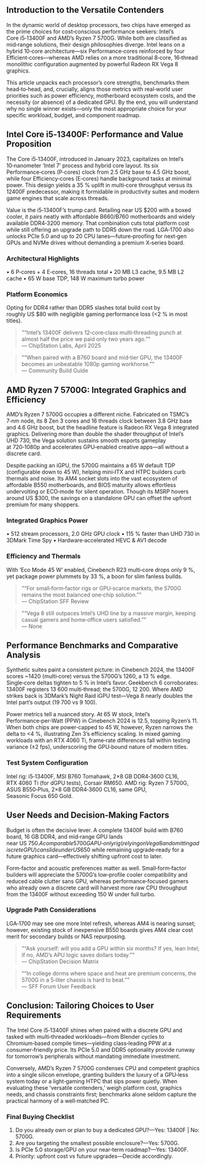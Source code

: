 ## Introduction to the Versatile Contenders

In the dynamic world of desktop processors, two chips have emerged as the prime choices for cost‑conscious performance seekers: Intel’s Core i5‑13400F and AMD’s Ryzen 7 5700G. While both are classified as mid‑range solutions, their design philosophies diverge. Intel leans on a hybrid 10‑core architecture—six Performance‑cores reinforced by four Efficient‑cores—whereas AMD relies on a more traditional 8‑core, 16‑thread monolithic configuration augmented by powerful Radeon RX Vega 8 graphics.

This article unpacks each processor’s core strengths, benchmarks them head‑to‑head, and, crucially, aligns those metrics with real‑world user priorities such as power efficiency, motherboard ecosystem costs, and the necessity (or absence) of a dedicated GPU. By the end, you will understand why no single winner exists—only the most appropriate choice for your specific workload, budget, and component roadmap.

## Intel Core i5‑13400F: Performance and Value Proposition

The Core i5‑13400F, introduced in January 2023, capitalizes on Intel’s 10‑nanometer ‘Intel 7’ process and hybrid core layout. Its six Performance‑cores (P‑cores) clock from 2.5 GHz base to 4.5 GHz boost, while four Efficiency‑cores (E‑cores) handle background tasks at minimal power. This design yields a 35 % uplift in multi‑core throughput versus its 12400F predecessor, making it formidable in productivity suites and modern game engines that scale across threads.

Value is the i5‑13400F’s trump card. Retailing near US $200 with a boxed cooler, it pairs neatly with affordable B660/B760 motherboards and widely available DDR4‑3200 memory. That combination cuts total platform cost while still offering an upgrade path to DDR5 down the road. LGA‑1700 also unlocks PCIe 5.0 and up to 20 CPU lanes—future‑proofing for next‑gen GPUs and NVMe drives without demanding a premium X‑series board.

### Architectural Highlights

• 6 P‑cores + 4 E‑cores, 16 threads total
• 20 MB L3 cache, 9.5 MB L2 cache
• 65 W base TDP, 148 W maximum turbo power

### Platform Economics

Opting for DDR4 rather than DDR5 slashes total build cost by roughly US $80 with negligible gaming performance loss (<2 % in most titles).

> "“Intel’s 13400F delivers 12‑core‑class multi‑threading punch at almost half the price we paid only two years ago.”"  
> — ChipStation Labs, April 2025

> "“When paired with a B760 board and mid‑tier GPU, the 13400F becomes an unbeatable 1080p gaming workhorse.”"  
> — Community Build Guide

## AMD Ryzen 7 5700G: Integrated Graphics and Efficiency

AMD’s Ryzen 7 5700G occupies a different niche. Fabricated on TSMC’s 7‑nm node, its 8 Zen 3 cores and 16 threads clock between 3.8 GHz base and 4.6 GHz boost, but the headline feature is Radeon RX Vega 8 integrated graphics. Delivering more than double the shader throughput of Intel’s UHD 730, the Vega solution sustains smooth esports gameplay at 720‑1080p and accelerates GPU‑enabled creative apps—all without a discrete card.

Despite packing an iGPU, the 5700G maintains a 65 W default TDP (configurable down to 45 W), helping mini‑ITX and HTPC builders curb thermals and noise. Its AM4 socket slots into the vast ecosystem of affordable B550 motherboards, and BIOS maturity allows effortless undervolting or ECO‑mode for silent operation. Though its MSRP hovers around US $300, the savings on a standalone GPU can offset the upfront premium for many shoppers.

### Integrated Graphics Power

• 512 stream processors, 2.0 GHz GPU clock
• 115 % faster than UHD 730 in 3DMark Time Spy
• Hardware‑accelerated HEVC & AV1 decode

### Efficiency and Thermals

With ‘Eco Mode 45 W’ enabled, Cinebench R23 multi‑core drops only 9 %, yet package power plummets by 33 %, a boon for slim fanless builds.

> "“For small‑form‑factor rigs or GPU‑scarce markets, the 5700G remains the most balanced one‑chip solution.”"  
> — ChipStation SFF Review

> "“Vega 8 still outpaces Intel’s UHD line by a massive margin, keeping casual gamers and home‑office users satisfied.”"  
> — None

## Performance Benchmarks and Comparative Analysis

Synthetic suites paint a consistent picture: in Cinebench 2024, the 13400F scores ~1420 (multi‑core) versus the 5700G’s 1260, a 13 % edge. Single‑core deltas tighten to 5 % in Intel’s favor. Geekbench 6 corroborates: 13400F registers 13 600 multi‑thread; the 5700G, 12 200. Where AMD strikes back is 3DMark’s Night Raid iGPU test—Vega 8 nearly doubles the Intel part’s output (19 700 vs 9 100).

Power metrics tell a nuanced story. At 65 W stock, Intel’s Performance‑per‑Watt (PPW) in Cinebench 2024 is 12.5, topping Ryzen’s 11. When both chips are power‑capped to 45 W, however, Ryzen narrows the delta to <4 %, illustrating Zen 3’s efficiency scaling. In mixed gaming workloads with an RTX 4060 Ti, frame‑rate differences fall within testing variance (±2 fps), underscoring the GPU‑bound nature of modern titles.

### Test System Configuration

Intel rig: i5‑13400F, MSI B760 Tomahawk, 2×8 GB DDR4‑3600 CL16, RTX 4060 Ti (for dGPU tests), Corsair RM650.
AMD rig: Ryzen 7 5700G, ASUS B550‑Plus, 2×8 GB DDR4‑3600 CL16, same GPU, Seasonic Focus 650 Gold.

## User Needs and Decision‑Making Factors

Budget is often the decisive lever. A complete 13400F build with B760 board, 16 GB DDR4, and mid‑range GPU lands near US $750. A comparable 5700G APU‑only rig (relying on Vega 8 and omitting a discrete GPU) can slide under US $650 while remaining upgrade‑ready for a future graphics card—effectively shifting upfront cost to later.

Form‑factor and acoustic preferences matter as well. Small‑form‑factor builders will appreciate the 5700G’s low‑profile cooler compatibility and reduced cable clutter sans GPU, whereas performance‑focused gamers who already own a discrete card will harvest more raw CPU throughput from the 13400F without exceeding 150 W under full turbo.

### Upgrade Path Considerations

LGA‑1700 may see one more Intel refresh, whereas AM4 is nearing sunset; however, existing stock of inexpensive B550 boards gives AM4 clear cost merit for secondary builds or NAS repurposing.

> "“Ask yourself: will you add a GPU within six months? If yes, lean Intel; if no, AMD’s APU logic saves dollars today.”"  
> — ChipStation Decision Matrix

> "“In college dorms where space and heat are premium concerns, the 5700G in a 5‑liter chassis is hard to beat.”"  
> — SFF Forum User Feedback

## Conclusion: Tailoring Choices to User Requirements

The Intel Core i5‑13400F shines when paired with a discrete GPU and tasked with multi‑threaded workloads—from Blender cycles to Chromium‑based compile times—yielding class‑leading PPW at a consumer‑friendly price. Its PCIe 5.0 and DDR5 optionality provide runway for tomorrow’s peripherals without mandating immediate investment.

Conversely, AMD’s Ryzen 7 5700G condenses CPU and competent graphics into a single silicon envelope, granting builders the luxury of a GPU‑less system today or a light‑gaming HTPC that sips power quietly. When evaluating these ‘versatile contenders,’ weigh platform cost, graphics needs, and chassis constraints first; benchmarks alone seldom capture the practical harmony of a well‑matched PC.

### Final Buying Checklist

1. Do you already own or plan to buy a dedicated GPU?—Yes: 13400F | No: 5700G.
2. Are you targeting the smallest possible enclosure?—Yes: 5700G.
3. Is PCIe 5.0 storage/GPU on your near‑term roadmap?—Yes: 13400F.
4. Priority: upfront cost vs future upgrades—Decide accordingly.
